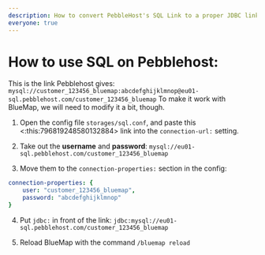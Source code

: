```yaml
---
description: How to convert PebbleHost's SQL Link to a proper JDBC link for BlueMap
everyone: true
---
```


# How to use SQL on Pebblehost:

This is the link Pebblehost gives:
`mysql://customer_123456_bluemap:abcdefghijklmnop@eu01-sql.pebblehost.com/customer_123456_bluemap`
To make it work with BlueMap, we will need to modify it a bit, though.

1. Open the config file `storages/sql.conf`, and paste this <:this:796819248580132884> link into the `connection-url:` setting.

2. Take out the **username** and **password**:
`mysql://eu01-sql.pebblehost.com/customer_123456_bluemap`

3. Move them to the `connection-properties:` section in the config:
```yaml
connection-properties: {
    user: "customer_123456_bluemap",
    password: "abcdefghijklmnop"
}
```
4. Put `jdbc:` in front of the link:
`jdbc:mysql://eu01-sql.pebblehost.com/customer_123456_bluemap`

5. Reload BlueMap with the command `/bluemap reload`
